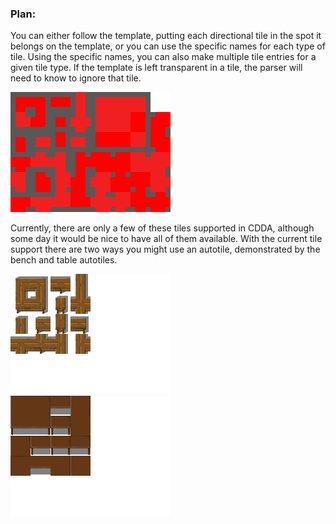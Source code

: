 ### Plan:
You can either follow the template, putting each directional tile in the spot it belongs on the template, or you can use the specific names for each type of tile.
Using the specific names, you can also make multiple tile entries for a given tile type.
If the template is left transparent in a tile, the parser will need to know to ignore that tile.

![Autotile Template](../templates/template_autotile.png)

Currently, there are only a few of these tiles supported in CDDA, although some day it would be nice to have all of them available. With the current tile support there are two ways you might use an autotile, demonstrated by the bench and table autotiles.

![Autotile: bench](../scratch/furniture/f_bench_autotile.png)
![Autotile: table](../scratch/furniture/f_table_autotile.png)
